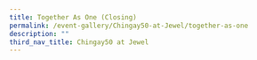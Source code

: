 ```yaml
---
title: Together As One (Closing)
permalink: /event-gallery/Chingay50-at-Jewel/together-as-one
description: ""
third_nav_title: Chingay50 at Jewel
---
```

